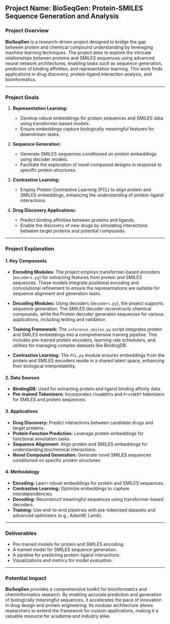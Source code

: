 ## **Project Name:** BioSeqGen: Protein-SMILES Sequence Generation and Analysis

### **Project Overview**
**BioSeqGen** is a research-driven project designed to bridge the gap between protein and chemical compound understanding by leveraging machine learning techniques. The project aims to explore the intricate relationships between proteins and SMILES sequences using advanced neural network architectures, enabling tasks such as sequence generation, prediction of binding affinities, and representation learning. This work finds applications in drug discovery, protein-ligand interaction analysis, and bioinformatics.

---

### **Project Goals**
1. **Representation Learning:**
   - Develop robust embeddings for protein sequences and SMILES data using transformer-based models.
   - Ensure embeddings capture biologically meaningful features for downstream tasks.

2. **Sequence Generation:**
   - Generate SMILES sequences conditioned on protein embeddings using decoder models.
   - Facilitate the exploration of novel compound designs in response to specific protein structures.

3. **Contrastive Learning:**
   - Employ Protein Contrastive Learning (PCL) to align protein and SMILES embeddings, enhancing the understanding of protein-ligand interactions.

4. **Drug Discovery Applications:**
   - Predict binding affinities between proteins and ligands.
   - Enable the discovery of new drugs by simulating interactions between target proteins and potential compounds.

---

### **Project Explanation**

#### **1. Key Components**
- **Encoding Modules:**
  The project employs transformer-based encoders (`encoders.py`) for extracting features from protein and SMILES sequences. These models integrate positional encoding and convolutional refinement to ensure the representations are suitable for sequence alignment and generation tasks.

- **Decoding Modules:**
  Using decoders (`decoders.py`), the project supports sequence generation. The SMILES decoder reconstructs chemical compounds, while the Protein decoder generates sequences for various applications, including testing and validation.

- **Training Framework:**
  The `inference_smiles.py` script integrates protein and SMILES embeddings into a comprehensive training pipeline. This includes pre-trained protein encoders, learning rate schedulers, and utilities for managing complex datasets like BindingDB.

- **Contrastive Learning:**
  The `PCL.py` module ensures embeddings from the protein and SMILES encoders reside in a shared latent space, enhancing their biological interpretability.

#### **2. Data Sources**
- **BindingDB:** Used for extracting protein and ligand binding affinity data.
- **Pre-trained Tokenizers:** Incorporates `ChemBERTa` and `ProtBERT` tokenizers for SMILES and protein sequences.

#### **3. Applications**
- **Drug Discovery:** Predict interactions between candidate drugs and target proteins.
- **Protein Function Prediction:** Leverage protein embeddings for functional annotation tasks.
- **Sequence Alignment:** Align protein and SMILES embeddings for understanding biochemical interactions.
- **Novel Compound Generation:** Generate novel SMILES sequences conditioned on specific protein structures.

#### **4. Methodology**
- **Encoding:** Learn robust embeddings for protein and SMILES sequences.
- **Contrastive Learning:** Optimize embeddings to capture interdependencies.
- **Decoding:** Reconstruct meaningful sequences using transformer-based decoders.
- **Training:** Use end-to-end pipelines with pre-tokenized datasets and advanced optimizers (e.g., AdamW, Lamb).

---

### **Deliverables**
- Pre-trained models for protein and SMILES encoding.
- A trained model for SMILES sequence generation.
- A pipeline for predicting protein-ligand interactions.
- Visualizations and metrics for model evaluation.

---

### **Potential Impact**
**BioSeqGen** provides a comprehensive toolkit for bioinformatics and cheminformatics research. By enabling accurate prediction and generation of biologically meaningful sequences, it accelerates the pace of innovation in drug design and protein engineering. Its modular architecture allows researchers to extend the framework for custom applications, making it a valuable resource for academia and industry alike.
